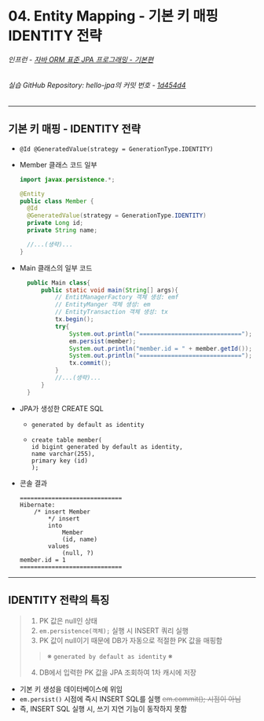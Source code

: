 # 04. Entity Mapping - 기본 키 매핑 IDENTITY 전략
###### 인프런 - [자바 ORM 표준 JPA 프로그래밍 - 기본편](https://www.inflearn.com/course/ORM-JPA-Basic)
###### 실습 GitHub Repository: hello-jpa의 커밋 번호 - [1d454d4](https://github.com/EunseongHeo/hello-jpa/commit/ee58488a2fdab5d106b7a34cac83b11689940c16)

***
## 기본 키 매핑 - IDENTITY 전략
- `@Id @GeneratedValue(strategy = GenerationType.IDENTITY)`
- Member 클래스 코드 일부
  ```java
  import javax.persistence.*;
  
  @Entity
  public class Member {
    @Id
    @GeneratedValue(strategy = GenerationType.IDENTITY)
    private Long id;
    private String name;
  
    //...(생략)...
  }
  ```

- Main 클래스의 일부 코드
  ```java
    public Main class{
        public static void main(String[] args){
            // EntitManagerFactory 객체 생성: emf
            // EntityManger 객체 생성: em
            // EntityTransaction 객체 생성: tx
            tx.begin();
            try{
                System.out.println("=============================");
                em.persist(member);
                System.out.println("member.id = " + member.getId());
                System.out.println("=============================");
                tx.commit();
            } 
            //...(생략)...
        }
    }
  ```
- JPA가 생성한 CREATE SQL
  - `generated by default as identity`
  - ```
    create table member(
    id bigint generated by default as identity,
    name varchar(255),
    primary key (id)
    );
    ```
- 콘솔 결과
  ```
  =============================
  Hibernate: 
      /* insert Member
          */ insert 
          into
              Member
              (id, name) 
          values
              (null, ?)
  member.id = 1
  =============================
  ```
***
## IDENTITY 전략의 특징
>1. PK 값은 null인 상태
>2. `em.persistence(객체);` 실행 시 INSERT 쿼리 실행
>3. PK 값이 null이기 때문에 DB가 자동으로 적절한 PK 값을 매핑함
>> ※ `generated by default as identity` ※ 
> 4. DB에서 입력한 PK 값을 JPA 조회하여 1차 캐시에 저장

- 기본 키 생성을 데이터베이스에 위임
- `em.persist()` 시점에 즉시 INSERT SQL를 실행 <font color='gray' style='text-decoration:line-through;'>em.commit(); 시점이 아님</font>
- 즉, INSERT SQL 실행 시, 쓰기 지연 기능이 동작하지 못함
